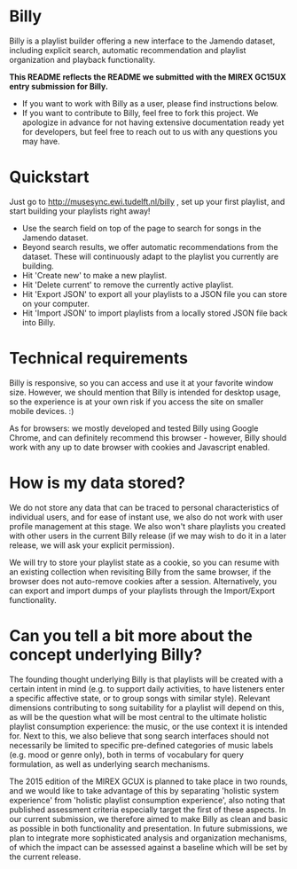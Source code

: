 # Billy

Billy is a playlist builder offering a new interface to the Jamendo dataset, including explicit search, automatic recommendation and playlist organization and playback functionality.


**This README reflects the README we submitted with the MIREX GC15UX entry submission for Billy.**


* If you want to work with Billy as a user, please find instructions below.
* If you want to contribute to Billy, feel free to fork this project. We apologize in advance for not having extensive documentation ready yet for developers, but feel free to reach out to us with any questions you may have.


# Quickstart

Just go to http://musesync.ewi.tudelft.nl/billy , set up your first playlist, and start building your playlists right away!

- Use the search field on top of the page to search for songs in the Jamendo dataset.
- Beyond search results, we offer automatic recommendations from the dataset. These will continuously adapt to the playlist you currently are building.
- Hit 'Create new' to make a new playlist.
- Hit 'Delete current' to remove the currently active playlist.
- Hit 'Export JSON' to export all your playlists to a JSON file you can store on your computer.
- Hit 'Import JSON' to import playlists from a locally stored JSON file back into Billy.

# Technical requirements

Billy is responsive, so you can access and use it at your favorite window size. However, we should mention that Billy is intended for desktop usage, so the experience is at your own risk if you access the site on smaller mobile devices. :)

As for browsers: we mostly developed and tested Billy using Google Chrome, and can definitely recommend this browser - however, Billy should work with any up to date browser with cookies and Javascript enabled.

# How is my data stored?

We do not store any data that can be traced to personal characteristics of individual users, and for ease of instant use, we also do not work with user profile management at this stage. We also won't share playlists you created with other users in the current Billy release (if we may wish to do it in a later release, we will ask your explicit permission).

We will try to store your playlist state as a cookie, so you can resume with an existing collection when revisiting Billy from the same browser, if the browser does not auto-remove cookies after a session. Alternatively, you can export and import dumps of your playlists through the Import/Export functionality.

# Can you tell a bit more about the concept underlying Billy?

The founding thought underlying Billy is that playlists will be created with a certain intent in mind (e.g. to support daily activities, to have listeners enter a specific affective state, or to group songs with similar style). Relevant dimensions contributing to song suitability for a playlist will depend on this, as will be the question what will be most central to the ultimate holistic playlist consumption experience: the music, or the use context it is intended for. Next to this, we also believe that song search interfaces should not necessarily be limited to specific pre-defined categories of music labels (e.g. mood or genre only), both in terms of vocabulary for query formulation, as well as underlying search mechanisms.

The 2015 edition of the MIREX GCUX is planned to take place in two rounds, and we would like to take advantage of this by separating 'holistic system experience' from 'holistic playlist consumption experience', also noting that published assessment criteria especially target the first of these aspects. In our current submission, we therefore aimed to make Billy as clean and basic as possible in both functionality and presentation. In future submissions, we plan to integrate more sophisticated analysis and organization mechanisms, of which the impact can be assessed against a baseline which will be set by the current release.
